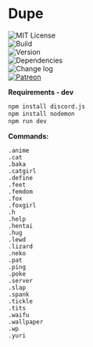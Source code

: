 # Dupe  
  
![MIT License](https://moyshik7.github.io/dis/license.svg)  
![Build](https://moyshik7.github.io/dis/build.svg)  
![Version](https://moyshik7.github.io/dis/version.svg)  
![Dependencies](https://moyshik7.github.io/dis/dependency.svg)  
![Change log](https://moyshik7.github.io/dis/changelog.svg)  
[![Patreon](https://moyshik7.github.io/dis/patreon.svg)](https://www.patreon.com/plubin)  
  
  
  
**Requirements - dev**  
```bash
npm install discord.js
npm install nodemon
npm run dev
```
**Commands:**  
  
`.anime`  
`.cat`  
`.baka`  
`.catgirl`  
`.define`  
`.feet`  
`.femdom`  
`.fox`  
`.foxgirl`  
`.h`  
`.help`  
`.hentai`  
`.hug`  
`.lewd`  
`.lizard`  
`.neko`  
`.pat`  
`.ping`  
`.poke`  
`.server`  
`.slap`  
`.spank`  
`.tickle`  
`.tits`  
`.waifu`  
`.wallpaper`  
`.wp`  
`.yuri`  
  